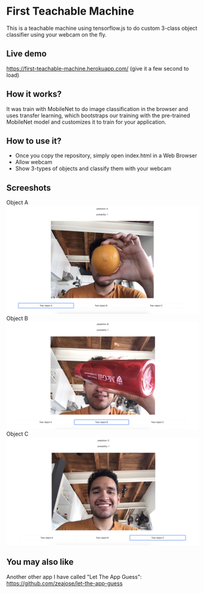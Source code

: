 # First Teachable Machine
This is a teachable machine using tensorflow.js to do custom 3-class object classifier using your webcam on the fly.

## Live demo

https://first-teachable-machine.herokuapp.com/ (give it a few second to load)

## How it works?

It was train with MobileNet to do image classification in the browser and uses transfer learning, which bootstraps our training with the pre-trained MobileNet model and customizes it to train for your application.


## How to use it?

- Once you copy the repository, simply open index.html in a Web Browser 
- Allow webcam
- Show 3-types of objects and classify them with your webcam


## Screeshots

<div>
  Object A 
  <img src="public/object_a.png" />
  <br>
  Object B 
  <img src="public/object_b.png" />
  <br>
  Object C 
  <img src="public/object_c.png" />
<div/>
  

## You may also like
Another other app I have called "Let The App Guess":
https://github.com/zeajose/let-the-app-guess

